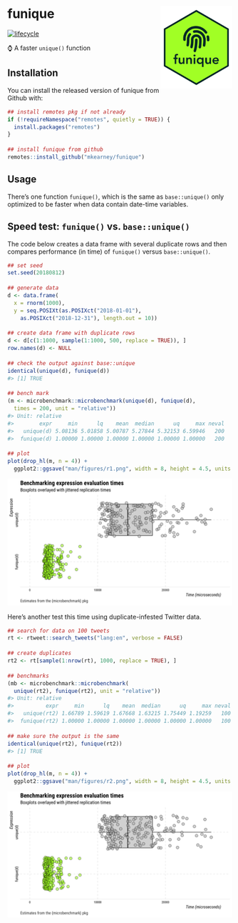 
<!-- README.md is generated from README.Rmd. Please edit that file -->

# funique <img src="man/figures/logo.png" width="160px" align="right" />

[![lifecycle](https://img.shields.io/badge/lifecycle-experimental-orange.svg)](https://www.tidyverse.org/lifecycle/#experimental)

⌚️ A faster `unique()` function

## Installation

You can install the released version of funique from Github with:

``` r
## install remotes pkg if not already
if (!requireNamespace("remotes", quietly = TRUE)) {
  install.packages("remotes")
}

## install funique from github
remotes::install_github("mkearney/funique")
```

## Usage

There’s one function `funique()`, which is the same as `base::unique()`
only optimized to be faster when data contain date-time variables.

## Speed test: `funique()` vs. `base::unique()`

The code below creates a data frame with several duplicate rows and then
compares performance (in time) of `funique()` versus `base::unique()`.

``` r
## set seed
set.seed(20180812)

## generate data
d <- data.frame(
  x = rnorm(1000),
  y = seq.POSIXt(as.POSIXct("2018-01-01"),
    as.POSIXct("2018-12-31"), length.out = 10))

## create data frame with duplicate rows
d <- d[c(1:1000, sample(1:1000, 500, replace = TRUE)), ]
row.names(d) <- NULL

## check the output against base::unique
identical(unique(d), funique(d))
#> [1] TRUE

## bench mark
(m <- microbenchmark::microbenchmark(unique(d), funique(d), 
  times = 200, unit = "relative"))
#> Unit: relative
#>        expr     min      lq    mean  median      uq     max neval
#>   unique(d) 5.08136 5.01858 5.00787 5.27844 5.32153 6.59946   200
#>  funique(d) 1.00000 1.00000 1.00000 1.00000 1.00000 1.00000   200

## plot
plot(drop_hl(m, n = 4)) + 
  ggplot2::ggsave("man/figures/r1.png", width = 8, height = 4.5, units = "in")
```

<p align="center">

<img src="man/figures/r1.png">

Here’s another test this time using duplicate-infested Twitter data.

``` r
## search for data on 100 tweets
rt <- rtweet::search_tweets("lang:en", verbose = FALSE)

## create duplicates
rt2 <- rt[sample(1:nrow(rt), 1000, replace = TRUE), ]

## benchmarks
(mb <- microbenchmark::microbenchmark(
  unique(rt2), funique(rt2), unit = "relative"))
#> Unit: relative
#>          expr     min      lq    mean  median      uq     max neval
#>   unique(rt2) 1.66789 1.59619 1.67668 1.63215 1.75449 1.19259   100
#>  funique(rt2) 1.00000 1.00000 1.00000 1.00000 1.00000 1.00000   100

## make sure the output is the same
identical(unique(rt2), funique(rt2))
#> [1] TRUE

## plot
plot(drop_hl(m, n = 4)) + 
  ggplot2::ggsave("man/figures/r2.png", width = 8, height = 4.5, units = "in")
```

<p align="center">

<img src="man/figures/r2.png">
